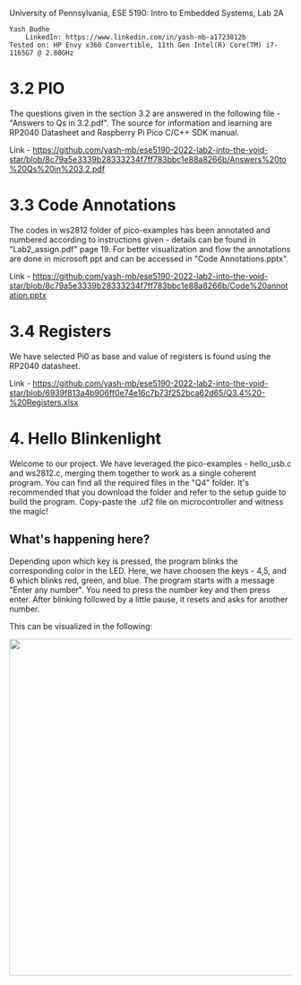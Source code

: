 University of Pennsylvania, ESE 5190: Intro to Embedded Systems, Lab 2A

    Yash Budhe
        LinkedIn: https://www.linkedin.com/in/yash-mb-a1723812b
    Tested on: HP Envy x360 Convertible, 11th Gen Intel(R) Core(TM) i7-1165G7 @ 2.80GHz 

# 3.2 PIO

The questions given in the section 3.2 are answered in the following file - "Answers to Qs in 3.2.pdf". The source for information and learning are RP2040 Datasheet and Raspberry Pi Pico C/C++ SDK manual. 

Link - https://github.com/yash-mb/ese5190-2022-lab2-into-the-void-star/blob/8c79a5e3339b28333234f7ff783bbc1e88a8266b/Answers%20to%20Qs%20in%203.2.pdf


# 3.3 Code Annotations

The codes in ws2812 folder of pico-examples has been annotated and numbered according to instructions given - details can be found in "Lab2_assign.pdf" page 19. For better visualization and flow the annotations are done in microsoft ppt and can be accessed in "Code Annotations.pptx".

Link - https://github.com/yash-mb/ese5190-2022-lab2-into-the-void-star/blob/8c79a5e3339b28333234f7ff783bbc1e88a8266b/Code%20annotation.pptx

# 3.4 Registers

We have selected Pi0 as base and value of registers is found using the RP2040 datasheet.

Link - https://github.com/yash-mb/ese5190-2022-lab2-into-the-void-star/blob/6939f813a4b906ff0e74e16c7b73f252bca62d65/Q3.4%20-%20Registers.xlsx


# 4. Hello Blinkenlight

Welcome to our project. We have leveraged the pico-examples - hello_usb.c and ws2812.c, merging them together to work as a single coherent program. You can find all the required files in the "Q4" folder. It's recommended that you download the folder and refer to the setup guide to build the program. Copy-paste the .uf2 file on microcontroller and witness the magic!

## What's happening here?

Depending upon which key is pressed, the program blinks the corresponding color in the LED. Here, we have choosen the keys - 4,5, and 6 which blinks red, green, and blue. The program starts with a message "Enter any number". You need to press the number key and then press enter. After blinking followed by a little pause, it resets and asks for another number.

This can be visualized in the following:

<img src = "Other files/Lab2-Q4.gif" width="600" height="600"/>


